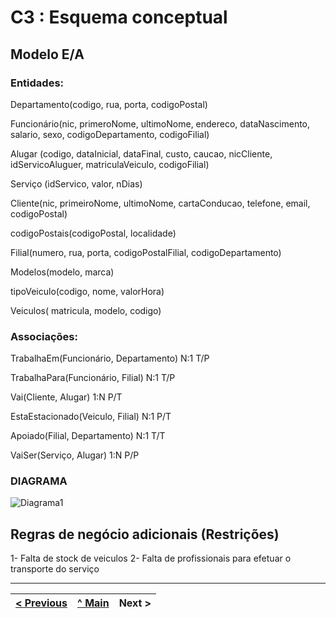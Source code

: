 # C3 : Esquema conceptual

## Modelo E/A

### Entidades:

Departamento(codigo, rua, porta, codigoPostal)

Funcionário(nic, primeroNome, ultimoNome, endereco, dataNascimento, salario, sexo, codigoDepartamento, codigoFilial)

Alugar (codigo, dataInicial, dataFinal, custo, caucao, nicCliente, idServicoAluguer, matriculaVeiculo, codigoFilial)

Serviço (idServico, valor, nDias)

Cliente(nic, primeiroNome, ultimoNome, cartaConducao, telefone, email, codigoPostal)

codigoPostais(codigoPostal, localidade)

Filial(numero, rua, porta, codigoPostalFilial, codigoDepartamento)

Modelos(modelo, marca)

tipoVeiculo(codigo, nome, valorHora)

Veiculos( matricula, modelo, codigo)


### Associações:

TrabalhaEm(Funcionário, Departamento) N:1 T/P

TrabalhaPara(Funcionário, Filial) N:1 T/P

Vai(Cliente, Alugar) 1:N P/T

EstaEstacionado(Veiculo, Filial) N:1 P/T

Apoiado(Filial, Departamento) N:1 T/T

VaiSer(Serviço, Alugar) 1:N P/P






### DIAGRAMA 

![Diagrama1](https://user-images.githubusercontent.com/96230913/171955084-6d0b55c6-be83-45d4-86d6-e53636172a87.png)




## Regras de negócio adicionais (Restrições)
1- Falta de stock de veiculos
2- Falta de profissionais para efetuar o transporte do serviço

---
[< Previous](rei02.md) | [^ Main](https://github.com/exemploTrabalho/reportSIBD/) | Next >
:--- | :---: | ---: 

